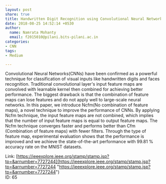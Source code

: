 ```yaml
---
layout: post
share: true
title: Handwritten Digit Recognition using Convolutional Neural Networks
date: 2018-08-25 14:52:14 +0530
author:
  name: Namrata Mohanty
  email: f2015010@pilani.bits-pilani.ac.in
categories:
- CNN
tags:
- Medium

---
```

Convolutional Neural Networks(CNNs) have been confirmed as a powerful technique for classification of visual inputs like handwritten digits and faces recognition. Traditional convolutional layer's input feature maps are convolved with learnable kernel then combined for achieving better performance. The biggest drawback is that the combination of feature maps can lose features and do not apply well to large-scale neural networks. In this paper, we introduce Ncfm(No combination of feature maps), a novel technique to improve the performance of CNNs. By applying Ncfm technique, the input feature maps are not combined, which implies that the number of input feature maps is equal to output feature maps. The Ncfm technique converges faster and performs better than Cfm (Combination of feature maps) with fewer filters. Through the type of feature map, experimental evaluation shows that the performance is improved and we achieve the state-of-the-art performance with 99.81 % accuracy rate on the MNIST datasets.

Link: [https://ieeexplore.ieee.org/stamp/stamp.jsp?tp=&arnumber=7727244](https://ieeexplore.ieee.org/stamp/stamp.jsp?tp=&arnumber=7727244 "https://ieeexplore.ieee.org/stamp/stamp.jsp?tp=&arnumber=7727244")  
ID: 65
